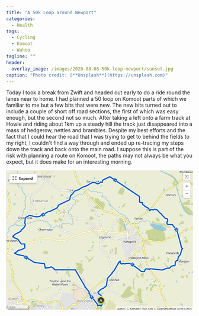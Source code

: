 ```yaml
---
title: "A 50k Loop around Newport"
categories:
  - Health
tags:
  - Cycling
  - Komoot
  - Wahoo 
tagline: ""
header:
  overlay_image: /images/2020-08-08-50k-loop-newport/sunset.jpg
caption: "Photo credit: [**Unsplash**](https://unsplash.com)"
---
```

Today I took a break from Zwift and headed out early to do a ride round the lanes near to home. I had planned a 50 loop on Komoot parts of which we familiar to me but a few bits that were new. The new bits turned out to include a couple of short off road sections, the first of which was easy enough, but the second not so much. After taking a left onto a farm track at Howle and riding about 1km up a steady hill the track just disappeared into a mass of hedgerow, nettles and brambles. Despite my best efforts and the fact that I could hear the road that I was trying to get to behind the fields to my right, I couldn't find a way through and ended up re-tracing my steps down the track and back onto the main road. I suppose this is part of the risk with planning a route on Komoot, the paths may not always be what you expect, but it does make for an interesting morning.

![](/images/2020-08-08-50k-loop-newport/route.png "Route")

